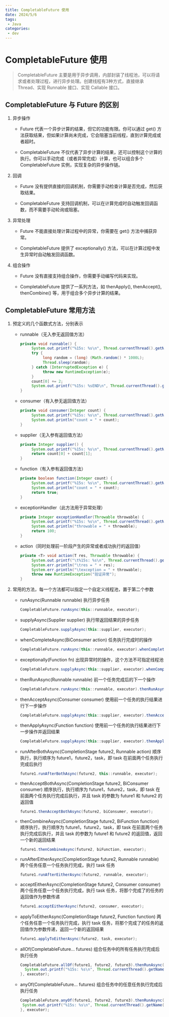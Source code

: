 ```yaml
---
title: CompletableFuture 使用
date: 2024/5/6
tags:
 - Java
categories:
 - dev
---
```


# CompletableFuture 使用

> CompletableFuture 主要是用于异步调用，内部封装了线程池，可以将请求或者处理过程，进行异步处理。创建线程有3种方式，直接继承 Thread、实现 Runnable 接口、实现 Callable 接口。

## CompletableFuture 与 Future 的区别

1. 异步操作

   * Future 代表一个异步计算的结果，但它的功能有限。你可以通过 get() 方法获取结果，但如果计算尚未完成，它会阻塞当前线程，直到计算完成或者超时。
   
   * CompletableFuture 不仅代表了异步计算的结果，还可以控制这个计算的执行。你可以手动完成（或者异常完成）计算，也可以组合多个 CompletableFuture 实例，实现复杂的异步操作链。

2. 回调

	* Future 没有提供直接的回调机制，你需要手动检查计算是否完成，然后获取结果。

	* CompletableFuture 支持回调机制，可以在计算完成时自动触发回调函数，而不需要手动轮询或阻塞。

3. 异常处理

	* Future 不能直接处理计算过程中的异常，你需要在 get() 方法中捕获异常。

   * CompletableFuture 提供了 exceptionally() 方法，可以在计算过程中发生异常时自动触发回调函数。

4. 组合操作

	* Future 没有直接支持组合操作，你需要手动编写代码来实现。

   * CompletableFuture 提供了一系列方法，如 thenApply(), thenAccept(), thenCombine() 等，用于组合多个异步计算的结果。

## CompletableFuture 常用方法

1. 预定义的几个函数式方法，分别表示

	* runnable（无入参无返回值方法）
		
		```java
		private void runnable() {
			 System.out.printf("%15s: %s\n", Thread.currentThread().getName(), LocalTime.now().format(formatter));
			 try {
				  long random = (long) (Math.random() * 1000L);
				  Thread.sleep(random);
			 } catch (InterruptedException e) {
				  throw new RuntimeException(e);
			 }
			 count[0] += 2;
			 System.out.printf("%15s: %sEND\n", Thread.currentThread().getName(), LocalTime.now().format(formatter));
		}
		```
   
   * consumer（有入参无返回值方法）
   
		```java
		private void consumer(Integer count) {
			 System.out.printf("%15s: %s\n", Thread.currentThread().getName(), LocalTime.now().format(formatter));
			 System.out.println("count = " + count);
		}
		```
   
   * supplier（无入参有返回值方法）

		```java
		private Integer supplier() {
			 System.out.printf("%15s: %s\n", Thread.currentThread().getName(), LocalTime.now().format(formatter));
			 return count[0] + count[1];
		}
		```

   * function（有入参有返回值方法）
   
		```java
		private boolean function(Integer count) {
			 System.out.printf("%15s: %s\n", Thread.currentThread().getName(), LocalTime.now().format(formatter));
			 System.out.println("count = " + count);
			 return true;
		}
		```

	* exceptionHandler（此方法用于异常处理）

		```java
		private Integer exceptionHandler(Throwable throwable) {
			 System.out.printf("%15s: %s\n", Thread.currentThread().getName(), LocalTime.now().format(formatter));
			 System.out.println("throwable = " + throwable);
			 return 100;
		}
		```

   * action（同时处理前一阶段产生的异常或者成功执行的返回值）

		```java
		private <T> void action(T res, Throwable throwable) {
			 System.out.printf("\t%15s: %s\n", Thread.currentThread().getName(), LocalTime.now().format(formatter));
			 System.err.println("\tres = " + res);
			 System.err.println("\texception = " + throwable);
			 throw new RuntimeException("验证异常");
		}
		```
  
2. 常用的方法，每一个方法都可以指定一个自定义线程池，置于第二个参数

   * runAsync(Runnable runnable) 执行异步任务

	   ```java
	   CompletableFuture.runAsync(this::runnable, executor);
	   ```
   
	* supplyAsync(Supplier supplier) 执行带返回结果的异步任务
   
      ```java
      CompletableFuture.supplyAsync(this::supplier, executor);
      ```
   
	* whenCompleteAsync(BiConsumer action) 任务执行完成时的操作
   
      ```java
      CompletableFuture.runAsync(this::runnable, executor).whenCompleteAsync(this::action, executor);
      ```
   
	* exceptionally(Function fn) 出现异常时的操作，这个方法不可指定线程池

		```java
		CompletableFuture.supplyAsync(this::supplier, executor).whenCompleteAsync(this::action, executor).exceptionally(this::exceptionHandler);
		```
   
	* thenRunAsync(Runnable runnable) 前一个任务完成后的下一个操作

		```java
  		CompletableFuture.runAsync(this::runnable, executor).thenRunAsync(this::runnable, executor);
  		```

	* thenAcceptAsync(Consumer consumer) 使用前一个任务的执行结果进行下一步操作

	   ```java
	   CompletableFuture.supplyAsync(this::supplier, executor).thenAcceptAsync(this::consumer, executor);
      ```

	* thenApplyAsync(Function function) 使用前一个任务的执行结果进行下一步操作并返回结果

	   ```java
	   CompletableFuture.supplyAsync(this::supplier, executor).thenApplyAsync(this::function, executor);
      ```

	* runAfterBothAsync(CompletionStage future2, Runnable action) 顺序执行，执行顺序为 future1，future2，task，即 task 在前面两个任务执行完成后执行

	   ```java
	   future1.runAfterBothAsync(future2, this::runnable, executor);
      ```

	* thenAcceptBothAsync(CompletionStage future2, BiConsumer consumer) 顺序执行，执行顺序为 future1，future2，task，即 task 在前面两个任务执行完成后执行，并且 task 的参数为 future1 和 future2 的返回值

	   ```java
	   future1.thenAcceptBothAsync(future2, biConsumer, executor);
      ```
   
	* thenCombineAsync(CompletionStage future2, BiFunction function) 顺序执行，执行顺序为 future1，future2，task，即 task 在前面两个任务执行完成后执行，并且 task 的参数为 future1 和 future2 的返回值，返回一个新的返回结果
   
		```java
		future1.thenCombineAsync(future2, biFunction, executor);
      ```

	* runAfterEitherAsync(CompletionStage future2, Runnable runnable) 两个任务任意一个任务执行完成，执行 task 任务
   
		```java
	   future1.runAfterEitherAsync(future2, runnable, executor);
	   ```
  
	* acceptEitherAsync(CompletionStage future2, Consumer consumer) 两个任务任意一个任务执行完成，执行 task 任务，将那个完成了的任务的返回值作为参数传递
   
	   ```java
	   future1.acceptEitherAsync(future2, consumer, executor);
	   ```
   
	* applyToEitherAsync(CompletionStage future2, Function function) 两个任务任意一个任务执行完成，执行 task 任务，将那个完成了的任务的返回值作为参数传递，返回一个新的返回结果
   	
		```java
		future1.applyToEitherAsync(future2, task, executor);
      ```
   
	* allOf(CompletableFuture... futures) 组合任务中的所有任务执行完成后执行任务
   
		```java
	   CompletableFuture.allOf(future1, future2, future3).thenRunAsync(() -> {
	      System.out.printf("%15s: %s\n", Thread.currentThread().getName(), LocalTime.now().format(formatter));
	   }, executor);
	   ```
  
	* anyOf(CompletableFuture... futures) 组合任务中的任意任务执行完成后执行任务

	   ```java
	   CompletableFuture.anyOf(future1, future2, future3).thenRunAsync(() -> {
	   	System.out.printf("%15s: %s\n", Thread.currentThread().getName(), LocalTime.now().format(formatter));
	   }, executor);
	   ```
  